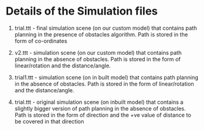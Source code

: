 # Details of the Simulation files

1) trial.ttt - final simulation scene (on our custom model) that contains path planning in the presence of obstacles algorithm. Path is stored in the form of co-ordinates

2) v2.ttt - simulation scene (on our custom model) that contains path planning in the absence of obstacles. Path is stored in the form of linear/rotation and the distance/angle.

3) trial1.ttt - simulation scene (on in built model) that contains path planning in the absence of obstacles. Path is stored in the form of linear/rotation and the distance/angle.

4) trial.ttt - original simulation scene (on inbuilt model) that contains a slightly bigger version of path planning in the absence of obstacles. Path is stored in the form of direction and the +ve value of distance to be covered in that direction